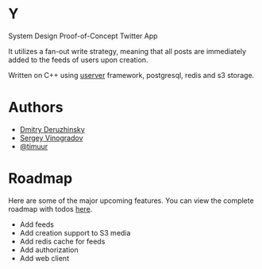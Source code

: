 # Y
System Design Proof-of-Concept Twitter App

It utilizes a fan-out write strategy, meaning that all posts are immediately added to the feeds of users upon creation. 

Written on C++ using [userver](https://userver.tech/) framework, postgresql, redis and s3 storage.

# Authors
* [Dmitry Deruzhinsky](https://github.com/terebellum) 
* [Sergey Vinogradov](https://github.com/St1lk3r)
* [@timuur](https://github.com/tiimuur)

# Roadmap
Here are some of the major upcoming features. You can view the complete roadmap with todos [here](https://github.com/orgs/internaries/projects/1). 


-  Add feeds
-  Add creation support to S3 media
-  Add redis cache for feeds
-  Add authorization
-  Add web client